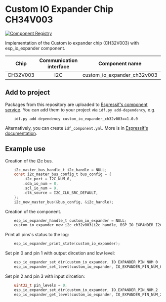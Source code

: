 # Custom IO Expander Chip CH34V003

[![Component Registry](https://components.espressif.com/components/espressif/esp_io_expander_tca9554/badge.svg)](https://components.espressif.com/components/espressif/esp_io_expander_tca9554)

Implementation of the Custom io expander chip (CH32V003) with esp_io_expander component.

| Chip             | Communication interface | Component name | Link to datasheet |
| :--------------: | :---------------------: | :------------: | :---------------: |
| CH32V003         | I2C                     | custom_io_expander_ch32v003 | [datasheet](https://www.wch-ic.com/downloads/CH32V003DS0_PDF.html) |

## Add to project

Packages from this repository are uploaded to [Espressif's component service](https://components.espressif.com/).
You can add them to your project via `idf.py add-dependency`, e.g.
```
    idf.py add-dependency custom_io_expander_ch32v003==1.0.0
```

Alternatively, you can create `idf_component.yml`. More is in [Espressif's documentation](https://docs.espressif.com/projects/esp-idf/en/latest/esp32/api-guides/tools/idf-component-manager.html).

## Example use

Creation of the i2c bus.

```c
    i2c_master_bus_handle_t i2c_handle = NULL;
    const i2c_master_bus_config_t bus_config = {
        .i2c_port = I2C_NUM_0,
        .sda_io_num = 8,
        .scl_io_num = 9,
        .clk_source = I2C_CLK_SRC_DEFAULT,
    };
    i2c_new_master_bus(&bus_config, &i2c_handle);
```

Creation of the component.

```c
    esp_io_expander_handle_t custom_io_expander = NULL;
    custom_io_expander_new_i2c_ch32v003(i2c_handle, BSP_IO_EXPANDER_I2C_ADDRESS, &custom_io_expander);
```

Print all pins's status to the log:

```c
    esp_io_expander_print_state(custom_io_expander);
```

Set pin 0 and pin 1 with output dircetion and low level:

```c
    esp_io_expander_set_dir(custom_io_expander, IO_EXPANDER_PIN_NUM_0 | IO_EXPANDER_PIN_NUM_1, IO_EXPANDER_OUTPUT);
    esp_io_expander_set_level(custom_io_expander, IO_EXPANDER_PIN_NUM_0 | IO_EXPANDER_PIN_NUM_1, 0);
```

Set pin 2 and pin 3 with input dircetion:

```c
    uint32_t pin_levels = 0;
    esp_io_expander_set_dir(custom_io_expander, IO_EXPANDER_PIN_NUM_2 | IO_EXPANDER_PIN_NUM_3, IO_EXPANDER_INPUT);
    esp_io_expander_get_level(custom_io_expander, IO_EXPANDER_PIN_NUM_2 | IO_EXPANDER_PIN_NUM_3, &pin_levels);
```
